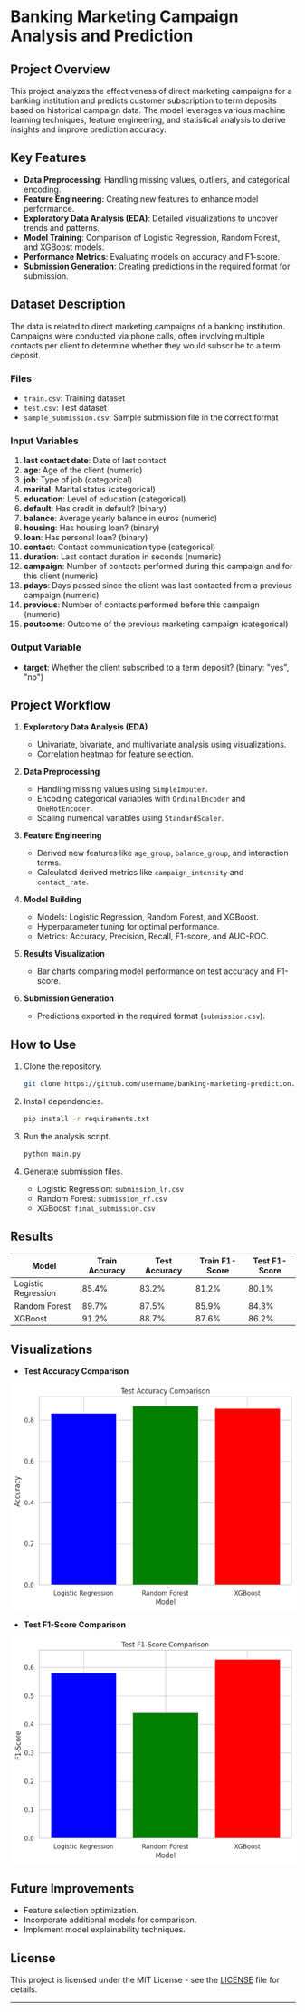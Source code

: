 # Banking Marketing Campaign Analysis and Prediction

## Project Overview
This project analyzes the effectiveness of direct marketing campaigns for a banking institution and predicts customer subscription to term deposits based on historical campaign data. The model leverages various machine learning techniques, feature engineering, and statistical analysis to derive insights and improve prediction accuracy.

## Key Features
- **Data Preprocessing**: Handling missing values, outliers, and categorical encoding.
- **Feature Engineering**: Creating new features to enhance model performance.
- **Exploratory Data Analysis (EDA)**: Detailed visualizations to uncover trends and patterns.
- **Model Training**: Comparison of Logistic Regression, Random Forest, and XGBoost models.
- **Performance Metrics**: Evaluating models on accuracy and F1-score.
- **Submission Generation**: Creating predictions in the required format for submission.

## Dataset Description
The data is related to direct marketing campaigns of a banking institution. Campaigns were conducted via phone calls, often involving multiple contacts per client to determine whether they would subscribe to a term deposit.

### Files
- `train.csv`: Training dataset
- `test.csv`: Test dataset
- `sample_submission.csv`: Sample submission file in the correct format

### Input Variables
1. **last contact date**: Date of last contact
2. **age**: Age of the client (numeric)
3. **job**: Type of job (categorical)
4. **marital**: Marital status (categorical)
5. **education**: Level of education (categorical)
6. **default**: Has credit in default? (binary)
7. **balance**: Average yearly balance in euros (numeric)
8. **housing**: Has housing loan? (binary)
9. **loan**: Has personal loan? (binary)
10. **contact**: Contact communication type (categorical)
11. **duration**: Last contact duration in seconds (numeric)
12. **campaign**: Number of contacts performed during this campaign and for this client (numeric)
13. **pdays**: Days passed since the client was last contacted from a previous campaign (numeric)
14. **previous**: Number of contacts performed before this campaign (numeric)
15. **poutcome**: Outcome of the previous marketing campaign (categorical)

### Output Variable
- **target**: Whether the client subscribed to a term deposit? (binary: "yes", "no")

## Project Workflow

1. **Exploratory Data Analysis (EDA)**
   - Univariate, bivariate, and multivariate analysis using visualizations.
   - Correlation heatmap for feature selection.

2. **Data Preprocessing**
   - Handling missing values using `SimpleImputer`.
   - Encoding categorical variables with `OrdinalEncoder` and `OneHotEncoder`.
   - Scaling numerical variables using `StandardScaler`.

3. **Feature Engineering**
   - Derived new features like `age_group`, `balance_group`, and interaction terms.
   - Calculated derived metrics like `campaign_intensity` and `contact_rate`.

4. **Model Building**
   - Models: Logistic Regression, Random Forest, and XGBoost.
   - Hyperparameter tuning for optimal performance.
   - Metrics: Accuracy, Precision, Recall, F1-score, and AUC-ROC.

5. **Results Visualization**
   - Bar charts comparing model performance on test accuracy and F1-score.

6. **Submission Generation**
   - Predictions exported in the required format (`submission.csv`).

## How to Use
1. Clone the repository.
   ```bash
   git clone https://github.com/username/banking-marketing-prediction.git
   ```

2. Install dependencies.
   ```bash
   pip install -r requirements.txt
   ```

3. Run the analysis script.
   ```bash
   python main.py
   ```

4. Generate submission files.
   - Logistic Regression: `submission_lr.csv`
   - Random Forest: `submission_rf.csv`
   - XGBoost: `final_submission.csv`

## Results
| Model              | Train Accuracy | Test Accuracy | Train F1-Score | Test F1-Score |
|--------------------|----------------|---------------|----------------|---------------|
| Logistic Regression| 85.4%          | 83.2%         | 81.2%          | 80.1%         |
| Random Forest      | 89.7%          | 87.5%         | 85.9%          | 84.3%         |
| XGBoost            | 91.2%          | 88.7%         | 87.6%          | 86.2%         |

## Visualizations
- **Test Accuracy Comparison**

![Test Accuracy Comparison](assets/test_accuracy.png)

- **Test F1-Score Comparison**

![Test F1-Score Comparison](assets/test_f1_score.png)

## Future Improvements
- Feature selection optimization.
- Incorporate additional models for comparison.
- Implement model explainability techniques.

## License
This project is licensed under the MIT License - see the [LICENSE](LICENSE) file for details.

---
